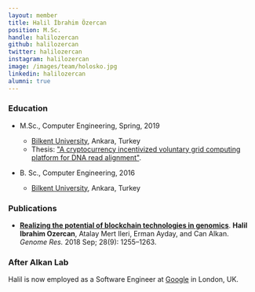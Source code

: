 ```yaml
---
layout: member
title: Halil İbrahim Özercan
position: M.Sc. 
handle: halilozercan
github: halilozercan
twitter: halilozercan
instagram: halilozercan
image: /images/team/holosko.jpg
linkedin: halilozercan
alumni: true
---
```


### Education
  
- M.Sc., Computer Engineering, Spring, 2019
  - [Bilkent University](http://www.cs.bilkent.edu.tr/), Ankara, Turkey 
  - Thesis: ["A cryptocurrency incentivized voluntary grid computing platform for DNA read alignment"](https://tez.yok.gov.tr/UlusalTezMerkezi/tezDetay.jsp?id=GBP9_s_CeuzDAn-CaOlOmQ&no=-nn8esht_gQgWS7bJ_mYEw).
  
- B. Sc., Computer Engineering, 2016 
  - [Bilkent University](http://www.cs.bilkent.edu.tr/), Ankara, Turkey

### Publications

- [**Realizing the potential of blockchain technologies in genomics**](https://www.ncbi.nlm.nih.gov/pmc/articles/PMC6120626/). **Halil Ibrahim Ozercan**, Atalay Mert Ileri, Erman Ayday, and Can Alkan. *Genome Res.* 2018 Sep; 28(9): 1255–1263. 

### After Alkan Lab

 Halil is now employed as a Software Engineer at [Google](http://www.google.com) in London, UK.
